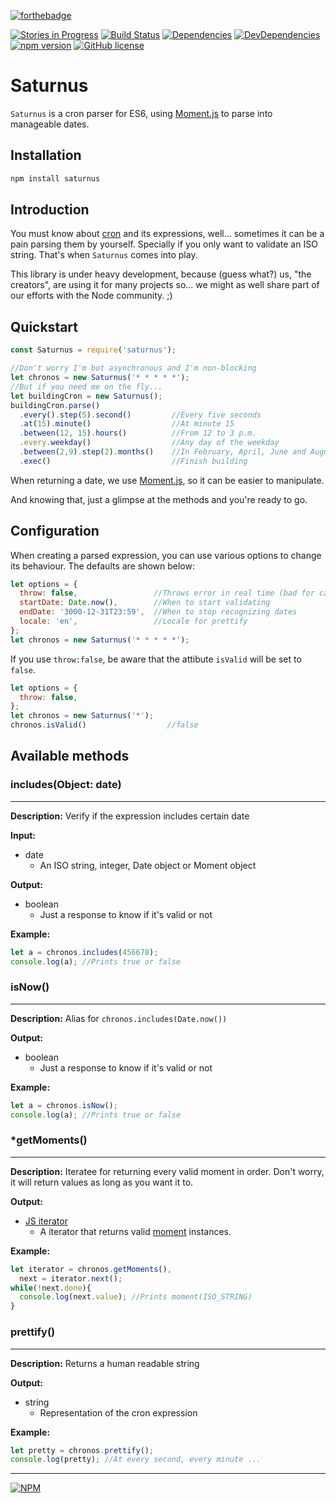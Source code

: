 [![forthebadge](http://forthebadge.com/images/badges/built-by-codebabes.svg)](https://jaque.me/)

[![Stories in Progress](https://img.shields.io/waffle/label/malpercio/saturnus/in%20progress.svg?style=flat)](https://waffle.io/malpercio/saturnus)
[![Build Status](https://travis-ci.org/malpercio/saturnus.svg?branch=master)](https://travis-ci.org/malpercio/saturnus)
[![Dependencies](https://david-dm.org/malpercio/saturnus.svg)](https://travis-ci.org/malpercio/saturnus)
[![DevDependencies](https://david-dm.org/malpercio/saturnus/dev-status.svg)](https://david-dm.org/malpercio/saturnus)
[![npm version](https://badge.fury.io/js/saturnus.svg)](https://badge.fury.io/js/saturnus)
[![GitHub license](https://img.shields.io/badge/license-MIT-blue.svg)](https://raw.githubusercontent.com/malpercio/saturnus/master/LICENSE)

# Saturnus
`Saturnus` is a cron parser for ES6, using [Moment.js](https://momentjs.com/) to parse into manageable dates.

## Installation
```bash
npm install saturnus
```

## Introduction
You must know about [cron](https://www.wikiwand.com/en/Cron) and its expressions, well... sometimes it can be a pain parsing them by yourself. Specially if you only want to validate an ISO string. That's when `Saturnus` comes into play.

This library is under heavy development, because (guess what?) us, "the creators", are using it for many projects so... we might as well share part of our efforts with the Node community. ;)

## Quickstart

```js
const Saturnus = require('saturnus');

//Don't worry I'm bot asynchronous and I'm non-blocking
let chronos = new Saturnus('* * * * *');
//But if you need me on the fly...
let buildingCron = new Saturnus();
buildingCron.parse()
  .every().step(5).second()         //Every five seconds
  .at(15).minute()                  //At minute 15
  .between(12, 15).hours()          //From 12 to 3 p.m.
  .every.weekday()                  //Any day of the weekday
  .between(2,9).step(2).months()    //In February, April, June and August
  .exec()                           //Finish building
```

When returning a date, we use [Moment.js](momentjs.com), so it can be easier to manipulate.

And knowing that, just a glimpse at the methods and you're ready to go.

## Configuration

When creating a parsed expression, you can use various options to change its behaviour. The defaults are shown below:

```js
let options = {
  throw: false,                 //Throws error in real time (bad for callbacks)
  startDate: Date.now(),        //When to start validating
  endDate: '3000-12-31T23:59',  //When to stop recognizing dates
  locale: 'en',                 //Locale for prettify
};
let chronos = new Saturnus('* * * * *');

```

If you use `throw:false`, be aware that the attibute `isValid` will be set to `false`.

```js
let options = {
  throw: false,
};
let chronos = new Saturnus('*');
chronos.isValid()                  //false
```

## Available methods

### includes(Object: date)
---
**Description:** Verify if the expression includes certain date

**Input:**
* date
  - An ISO string, integer, Date object or Moment object

**Output:**
* boolean
  - Just a response to know if it's valid or not

**Example:**
```js
let a = chronos.includes(456678);
console.log(a); //Prints true or false
```

### isNow()
---
**Description:** Alias for `chronos.includes(Date.now())`

**Output:**
* boolean
  - Just a response to know if it's valid or not

**Example:**
```js
let a = chronos.isNow();
console.log(a); //Prints true or false
```

### *getMoments()
---
**Description:** Iteratee for returning every valid moment in order. Don't worry, it will return values as long as you want it to.

**Output:**
* [JS iterator](https://developer.mozilla.org/es/docs/Web/JavaScript/Guide/Iterators_and_Generators)
  - A iterator that returns valid [moment](momentjs.com) instances.

**Example:**
```js
let iterator = chronos.getMoments(),
  next = iterator.next();
while(!next.done){
  console.log(next.value); //Prints moment(ISO_STRING)
}
```

### prettify()
---
**Description:** Returns a human readable string

**Output:**
* string
  - Representation of the cron expression

**Example:**
```js
let pretty = chronos.prettify();
console.log(pretty); //At every second, every minute ...
```

_________________
[![NPM](https://nodei.co/npm/saturnus.png?downloads=true&downloadRank=true&stars=true)](https://nodei.co/npm/saturnus/)
